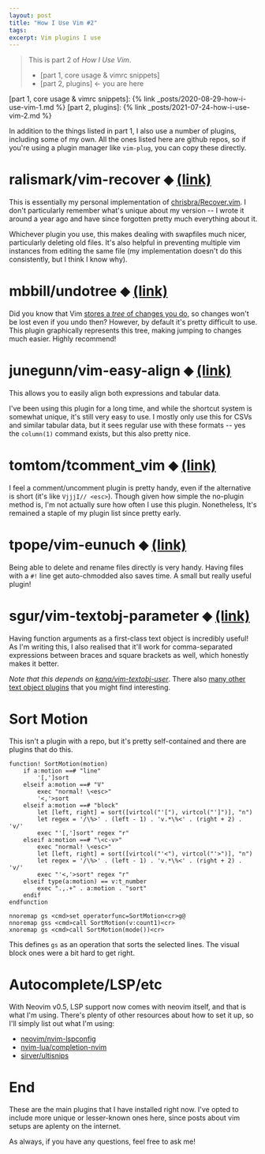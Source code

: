```yaml
---
layout: post
title: "How I Use Vim #2"
tags:
excerpt: Vim plugins I use
---
```


> This is part 2 of *How I Use Vim*.
> - [part 1, core usage & vimrc snippets]
> - [part 2, plugins] &larr; you are here

[part 1, core usage & vimrc snippets]: {% link _posts/2020-08-29-how-i-use-vim-1.md %}
[part 2, plugins]: {% link _posts/2021-07-24-how-i-use-vim-2.md %}

In addition to the things listed in part 1, I also use a number of plugins, including some of my own. All the ones listed here are github repos, so if you're using a plugin manager like `vim-plug`, you can copy these directly.

# ralismark/vim-recover ⬥ [(link)](https://github.com/ralismark/vim-recover)

This is essentially my personal implementation of [chrisbra/Recover.vim](https://github.com/chrisbra/Recover.vim). I don't particularly remember what's unique about my version -- I wrote it around a year ago and have since forgotten pretty much everything about it.

Whichever plugin you use, this makes dealing with swapfiles much nicer, particularly deleting old files. It's also helpful in preventing multiple vim instances from editing the same file (my implementation doesn't do this consistently, but I think I know why).

# mbbill/undotree ⬥ [(link)](https://github.com/mbbill/undotree)

Did you know that Vim [stores a *tree* of changes you do](https://vimhelp.org/undo.txt.html#undo-tree), so changes won't be lost even if you undo then? However, by default it's pretty difficult to use. This plugin graphically represents this tree, making jumping to changes much easier. Highly recommend!

# junegunn/vim-easy-align ⬥ [(link)](https://github.com/junegunn/vim-easy-align)

This allows you to easily align both expressions and tabular data.

I've been using this plugin for a long time, and while the shortcut system is somewhat unique, it's still very easy to use. I mostly only use this for CSVs and similar tabular data, but it sees regular use with these formats -- yes the `column(1)` command exists, but this also pretty nice.

# tomtom/tcomment_vim ⬥ [(link)](https://github.com/tomtom/tcomment_vim)

I feel a comment/uncomment plugin is pretty handy, even if the alternative is short (it's like `VjjjI// <esc>`). Though given how simple the no-plugin method is, I'm not actually sure how often I use this plugin. Nonetheless, It's remained a staple of my plugin list since pretty early.

# tpope/vim-eunuch ⬥ [(link)](https://github.com/tpope/vim-eunuch)

Being able to delete and rename files directly is very handy. Having files with a `#!` line get auto-chmodded also saves time. A small but really useful plugin!

# sgur/vim-textobj-parameter ⬥ [(link)](https://github.com/sgur/vim-textobj-parameter)

Having function arguments as a first-class text object is incredibly useful! As I'm writing this, I also realised that it'll work for comma-separated expressions between braces and square brackets as well, which honestly makes it better.

*Note that this depends on [kana/vim-textobj-user](https://github.com/kana/vim-textobj-user)*. There also [many other text object plugins](https://github.com/kana/vim-textobj-user/wiki) that you might find interesting.

# Sort Motion

This isn't a plugin with a repo, but it's pretty self-contained and there are plugins that do this.

```vim
function! SortMotion(motion)
	if a:motion ==# "line"
		'[,']sort
	elseif a:motion ==# "V"
		exec "normal! \<esc>"
		'<,'>sort
	elseif a:motion ==# "block"
		let [left, right] = sort([virtcol("'["), virtcol("']")], "n")
		let regex = '/\%>' . (left - 1) . 'v.*\%<' . (right + 2) . 'v/'
		exec "'[,']sort" regex "r"
	elseif a:motion ==# "\<c-v>"
		exec "normal! \<esc>"
		let [left, right] = sort([virtcol("'<"), virtcol("'>")], "n")
		let regex = '/\%>' . (left - 1) . 'v.*\%<' . (right + 2) . 'v/'
		exec "'<,'>sort" regex "r"
	elseif type(a:motion) == v:t_number
		exec ".,.+" . a:motion . "sort"
	endif
endfunction

nnoremap gs <cmd>set operatorfunc=SortMotion<cr>g@
nnoremap gss <cmd>call SortMotion(v:count1)<cr>
xnoremap gs <cmd>call SortMotion(mode())<cr>
```

This defines `gs` as an operation that sorts the selected lines. The visual block ones were a bit hard to get right.

# Autocomplete/LSP/etc

With Neovim v0.5, LSP support now comes with neovim itself, and that is what I'm using. There's plenty of other resources about how to set it up, so I'll simply list out what I'm using:

- [neovim/nvim-lspconfig](https://github.com/neovim/nvim-lspconfig)
- [nvim-lua/completion-nvim](https://github.com/nvim-lua/completion-nvim)
- [sirver/ultisnips](https://github.com/sirver/ultisnips)

# End

These are the main plugins that I have installed right now. I've opted to include more unique or lesser-known ones here, since posts about vim setups are aplenty on the internet.

As always, if you have any questions, feel free to ask me!
